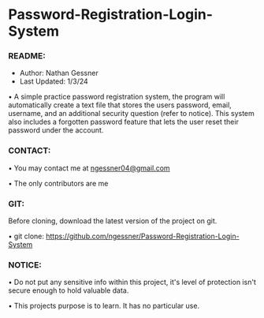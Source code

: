 # **Password-Registration-Login-System**


### README:
- Author: Nathan Gessner
- Last Updated: 1/3/24


• A simple practice password registration system, the program will automatically create a text file that stores the users 
password, email, username, and an additional security question (refer to notice). This system also includes a forgotten password
feature that lets the user reset their password under the account. 


### CONTACT:

• You may contact me at ngessner04@gmail.com 

• The only contributors are me


### GIT: 

Before cloning, download the latest version of the project on git. 

• git clone: https://github.com/ngessner/Password-Registration-Login-System


### NOTICE: 

• Do not put any sensitive info within this project, it's level of protection isn't secure enough to hold valuable data.

• This projects purpose is to learn. It has no particular use.  
